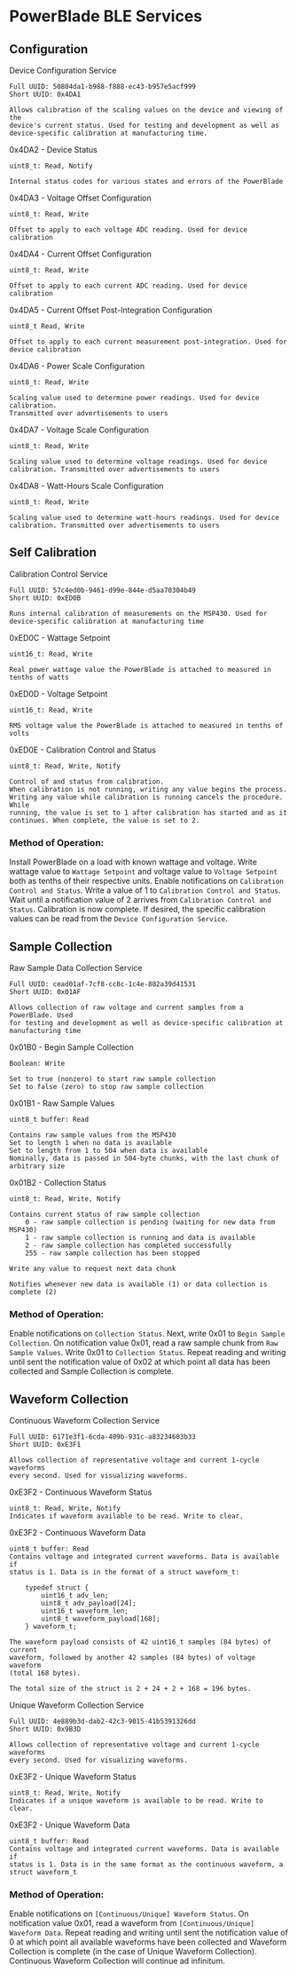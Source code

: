 PowerBlade BLE Services
=======================

## Configuration
Device Configuration Service

    Full UUID: 50804da1-b988-f888-ec43-b957e5acf999
    Short UUID: 0x4DA1

    Allows calibration of the scaling values on the device and viewing of the
    device's current status. Used for testing and development as well as
    device-specific calibration at manufacturing time.

0x4DA2 - Device Status

    uint8_t: Read, Notify

    Internal status codes for various states and errors of the PowerBlade

0x4DA3 - Voltage Offset Configuration

    uint8_t: Read, Write

    Offset to apply to each voltage ADC reading. Used for device calibration

0x4DA4 - Current Offset Configuration

    uint8_t: Read, Write

    Offset to apply to each current ADC reading. Used for device calibration

0x4DA5 - Current Offset Post-Integration Configuration

    uint8_t Read, Write

    Offset to apply to each current measurement post-integration. Used for
    device calibration

0x4DA6 - Power Scale Configuration

    uint8_t: Read, Write

    Scaling value used to determine power readings. Used for device calibration.
    Transmitted over advertisements to users

0x4DA7 - Voltage Scale Configuration

    uint8_t: Read, Write

    Scaling value used to determine voltage readings. Used for device
    calibration. Transmitted over advertisements to users

0x4DA8 - Watt-Hours Scale Configuration

    uint8_t: Read, Write

    Scaling value used to determine watt-hours readings. Used for device
    calibration. Transmitted over advertisements to users

## Self Calibration
Calibration Control Service

    Full UUID: 57c4ed0b-9461-d99e-844e-d5aa70304b49
    Short UUID: 0xED0B

    Runs internal calibration of measurements on the MSP430. Used for
    device-specific calibration at manufacturing time

0xED0C - Wattage Setpoint

    uint16_t: Read, Write

    Real power wattage value the PowerBlade is attached to measured in
    tenths of watts

0xED0D - Voltage Setpoint

    uint16_t: Read, Write

    RMS voltage value the PowerBlade is attached to measured in tenths of volts

0xED0E - Calibration Control and Status

    uint8_t: Read, Write, Notify

    Control of and status from calibration.
    When calibration is not running, writing any value begins the process.
    Writing any value while calibration is running cancels the procedure. While
    running, the value is set to 1 after calibration has started and as it
    continues. When complete, the value is set to 2.

### Method of Operation:
Install PowerBlade on a load with known wattage and voltage. Write wattage
value to `Wattage Setpoint` and voltage value to `Voltage Setpoint` both as
tenths of their respective units. Enable notifications on
`Calibration Control and Status`. Write a value of 1 to
`Calibration Control and Status`. Wait until a notification value of 2 arrives
from `Calibration Control and Status`. Calibration is now complete. If desired,
the specific calibration values can be read from the
`Device Configuration Service`.

## Sample Collection
Raw Sample Data Collection Service

    Full UUID: cead01af-7cf8-cc8c-1c4e-882a39d41531
    Short UUID: 0x01AF

    Allows collection of raw voltage and current samples from a PowerBlade. Used
    for testing and development as well as device-specific calibration at
    manufacturing time

0x01B0 - Begin Sample Collection

    Boolean: Write

    Set to true (nonzero) to start raw sample collection
    Set to false (zero) to stop raw sample collection

0x01B1 - Raw Sample Values

    uint8_t buffer: Read

    Contains raw sample values from the MSP430
    Set to length 1 when no data is available
    Set to length from 1 to 504 when data is available
    Nominally, data is passed in 504-byte chunks, with the last chunk of arbitrary size


0x01B2 - Collection Status

    uint8_t: Read, Write, Notify

    Contains current status of raw sample collection
        0 - raw sample collection is pending (waiting for new data from MSP430)
        1 - raw sample collection is running and data is available
        2 - raw sample collection has completed successfully
        255 - raw sample collection has been stopped

    Write any value to request next data chunk

    Notifies whenever new data is available (1) or data collection is complete (2)

### Method of Operation:
Enable notifications on `Collection Status`. Next, write 0x01 to
`Begin Sample Collection`. On notification value 0x01, read a raw sample chunk
from `Raw Sample Values`. Write 0x01 to `Collection Status`. Repeat reading and
writing until sent the notification value of 0x02 at which point all data has
been collected and Sample Collection is complete.


## Waveform Collection
Continuous Waveform Collection Service

    Full UUID: 6171e3f1-6cda-409b-931c-a83234603b33
    Short UUID: 0xE3F1

    Allows collection of representative voltage and current 1-cycle waveforms
    every second. Used for visualizing waveforms.

0xE3F2 - Continuous Waveform Status

    uint8_t: Read, Write, Notify
    Indicates if waveform available to be read. Write to clear.

0xE3F2 - Continuous Waveform Data

    uint8_t buffer: Read
    Contains voltage and integrated current waveforms. Data is available if
    status is 1. Data is in the format of a struct waveform_t:

        typedef struct {
            uint16_t adv_len;
            uint8_t adv_payload[24];
            uint16_t waveform_len;
            uint8_t waveform_payload[168];
        } waveform_t;

    The waveform payload consists of 42 uint16_t samples (84 bytes) of current
    waveform, followed by another 42 samples (84 bytes) of voltage waveform
    (total 168 bytes).

    The total size of the struct is 2 + 24 + 2 + 168 = 196 bytes.

Unique Waveform Collection Service

    Full UUID: 4e889b3d-dab2-42c3-9015-41b5391326dd
    Short UUID: 0x9B3D

    Allows collection of representative voltage and current 1-cycle waveforms
    every second. Used for visualizing waveforms.

0xE3F2 - Unique Waveform Status

    uint8_t: Read, Write, Notify
    Indicates if a unique waveform is available to be read. Write to clear.

0xE3F2 - Unique Waveform Data

    uint8_t buffer: Read
    Contains voltage and integrated current waveforms. Data is available if
    status is 1. Data is in the same format as the continuous waveform, a
    struct waveform_t

### Method of Operation:
Enable notifications on `[Continuous/Unique] Waveform Status`.
On notification value 0x01, read a waveform
from `[Continuous/Unique] Waveform Data`. Repeat reading and
writing until sent the notification value of 0 at which point all available
waveforms have been collected and Waveform Collection is complete (in the case
of Unique Waveform Collection). Continuous Waveform Collection will
continue ad infinitum.

